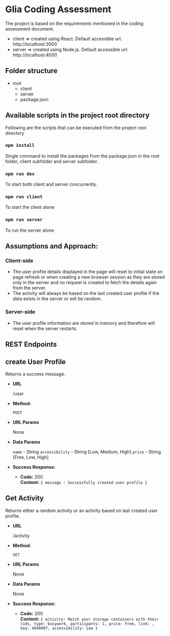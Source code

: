 # Glia Coding Assessment

The project is based on the requirements mentioned in the coding assessment document.

- client => created using React. Default accessible url: http://localhost:3000
- server => created using Node.js. Default accessible url: http://localhost:4000

## Folder structure

- root
  - client
  - server
  - package.json

## Available scripts in the project root directory

Following are the scripts that can be executed from the project root directory

### `npm install`

Single command to install the packages from the package.json in the root folder, client subfolder and server subfolder.

### `npm run dev`

To start both client and server concurrently.

### `npm run client`

To start the client alone

### `npm run server`

To run the server alone

## Assumptions and Approach:

### Client-side

- The user profile details displayed in the page will reset to initial state on page refresh or when creating a new browser session as they are stored only in the server and no request is created to fetch the details again from the server.
- The activity will always be based on the last created user profile if the data exists in the server or will be random.

### Server-side

- The user profile information are stored in memory and therefore will reset when the server restarts.

## REST Endpoints

## **create User Profile**

Returns a success message.

- **URL**

  /user

- **Method:**

  `POST`

- **URL Params**

  None

- **Data Params**

  `name` - String
  `accessibility` - String [Low, Medium, High]
  `price` - String [Free, Low, High]

- **Success Response:**

  - **Code:** 200 <br />
    **Content:** `{ message : Successfully created user profile }`

## **Get Activity**

Returns either a random activity or an activity based on last created user profile.

- **URL**

  /activity

- **Method:**

  `GET`

- **URL Params**

  None

- **Data Params**

  None

- **Success Response:**

  - **Code:** 200 <br />
    **Content:** `{ activity: Match your storage containers with their lids, type: busywork, participants: 1, price: Free, link: , key: 4940907, accessibility: Low }`
